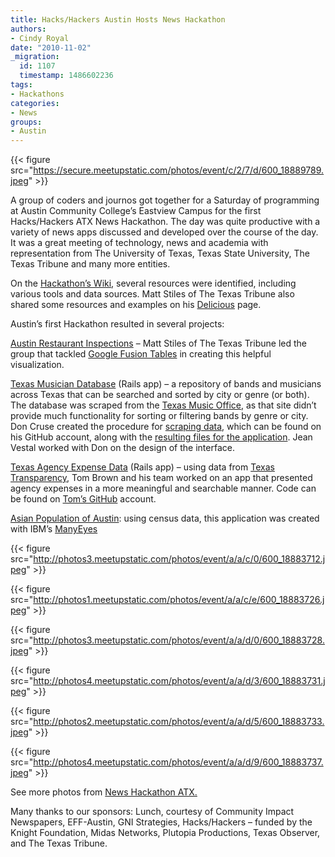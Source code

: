 ```yaml
---
title: Hacks/Hackers Austin Hosts News Hackathon
authors:
- Cindy Royal
date: "2010-11-02"
_migration:
  id: 1107
  timestamp: 1486602236
tags:
- Hackathons
categories:
- News
groups:
- Austin
---
```


{{< figure src="https://secure.meetupstatic.com/photos/event/c/2/7/d/600_18889789.jpeg" >}}

A group of coders and journos got together for a Saturday of programming at Austin Community College&#8217;s Eastview Campus for the first Hacks/Hackers ATX News Hackathon. The day was quite productive with a variety of news apps discussed and developed over the course of the day. It was a great meeting of technology, news and academia with representation from The University of Texas, Texas State University, The Texas Tribune and many more entities.

On the [Hackathon&#8217;s Wiki][1], several resources were identified, including various tools and data sources. Matt Stiles of The Texas Tribune also shared some resources and examples on his [Delicious][2] page.

Austin&#8217;s first Hackathon resulted in several projects:

[Austin Restaurant Inspections][3] &#8211; Matt Stiles of The Texas Tribune led the group that tackled [Google Fusion Tables][4] in creating this helpful visualization.

[Texas Musician Database][5] (Rails app) &#8211; a repository of bands and musicians across Texas that can be searched and sorted by city or genre (or both). The database was scraped from the [Texas Music Office][6], as that site didn&#8217;t provide much functionality for sorting or filtering bands by genre or city. Don Cruse created the procedure for [scraping data][7], which can be found on his GitHub account, along with the [resulting files for the application][8]. Jean Vestal worked with Don on the design of the interface.

[Texas Agency Expense Data][9] (Rails app) &#8211; using data from [Texas Transparency][10], Tom Brown and his team worked on an app that presented agency expenses in a more meaningful and searchable manner. Code can be found on [Tom&#8217;s GitHub][11] account.

[Asian Population of Austin][12]: [][12]using census data, this application was created with IBM&#8217;s [ManyEyes][13]

{{< figure src="http://photos3.meetupstatic.com/photos/event/a/a/c/0/600_18883712.jpeg" >}}

{{< figure src="http://photos1.meetupstatic.com/photos/event/a/a/c/e/600_18883726.jpeg" >}}

{{< figure src="http://photos3.meetupstatic.com/photos/event/a/a/d/0/600_18883728.jpeg" >}}

{{< figure src="http://photos4.meetupstatic.com/photos/event/a/a/d/3/600_18883731.jpeg" >}}

{{< figure src="http://photos2.meetupstatic.com/photos/event/a/a/d/5/600_18883733.jpeg" >}}

{{< figure src="http://photos4.meetupstatic.com/photos/event/a/a/d/9/600_18883737.jpeg" >}}

See more photos from [News Hackathon ATX.][14]

Many thanks to our sponsors: Lunch, courtesy of Community Impact Newspapers, EFF-Austin, GNI Strategies, Hacks/Hackers &#8211; funded by the Knight Foundation, Midas Networks, Plutopia Productions, Texas Observer, and The Texas Tribune.

 [1]: http://hackathonaustin.pbworks.com/w/page/Tools-and-Sources
 [2]: http://www.delicious.com/mattstiles
 [3]: http://mattstil.es/austin-restaurant-inspections/
 [4]: tables.googlelabs.com/
 [5]: http://texasmusic.heroku.com/
 [6]: http://www.governor.state.tx.us/music/musicians/talent/talent/
 [7]: http://github.com/doncruse/Texas-Music-Office-Scraper
 [8]: http://github.com/doncruse/Texas-Music-App
 [9]: http://
 [10]: http://www.texastransparency.org/moneygoes/
 [11]: http://github.com/herestomwiththeweather/texasmoney
 [12]: http://manyeyes.alphaworks.ibm.com/manyeyes/visualizations/asian-foreign-born-population-city
 [13]: http://manyeyes.alphaworks.ibm.com/manyeyes/
 [14]: http://bit.ly/9kn8Iq